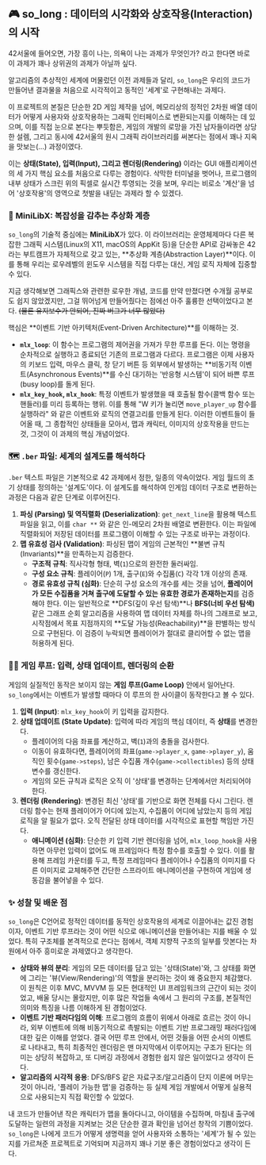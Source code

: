 ## 🎮 so_long : 데이터의 시각화와 상호작용(Interaction)의 시작

42서울에 들어오면, 가장 흥이 나는, 의욕이 나는 과제가 무엇인가? 라고 한다면 바로 이 과제가 꽤나 상위권의 과제가 아닐까 싶다.

알고리즘의 추상적인 세계에 머물렀던 이전 과제들과 달리, `so_long`은 우리의 코드가 만들어낸 결과물을 처음으로 시각적이고 동적인 '세계'로 구현해내는 과제다. 

이 프로젝트의 본질은 단순한 2D 게임 제작을 넘어, 메모리상의 정적인 2차원 배열 데이터가 어떻게 사용자와 상호작용하는 그래픽 인터페이스로 변환되는지를 이해하는 데 있으며, 이를 직접 눈으로 본다는 뿌듯함은, 게임의 개발의 로망을 가진 남자들이라면 상당한 설렘, 그리고 동시에 42서울의 원시 그래픽 라이브러리를 써본다는 점에서 꽤나 지옥을 맛보는(...) 과정이였다.

이는 **상태(State), 입력(Input), 그리고 렌더링(Rendering)** 이라는 GUI 애플리케이션의 세 가지 핵심 요소를 처음으로 다루는 경험이다. 삭막한 터미널을 벗어나, 프로그램의 내부 상태가 스크린 위의 픽셀로 실시간 투영되는 것을 보며, 우리는 비로소 '계산'을 넘어 '상호작용'의 영역으로 첫발을 내딛는 과제라 할 수 있겠다.

### 🎨 MiniLibX: 복잡성을 감추는 추상화 계층

`so_long`의 기술적 중심에는 **MiniLibX**가 있다. 이 라이브러리는 운영체제마다 다른 복잡한 그래픽 시스템(Linux의 X11, macOS의 AppKit 등)을 단순한 API로 감싸놓은 42라는 부트캠프가 자체적으로 갖고 있는, **추상화 계층(Abstraction Layer)**이다. 이를 통해 우리는 로우레벨의 윈도우 시스템을 직접 다루는 대신, 게임 로직 자체에 집중할 수 있다.

지금 생각해보면 그래픽스와 관련한 로우한 개념, 코드를 만약 만졌다면 수개월 공부로도 쉽지 않았겠지만, 그걸 뛰어넘게 만들어줬다는 점에선 아주 훌륭한 선택이었다고 본다. ~~(물론 유지보수가 안되어, 진짜 버그가 너무 많았다)~~

핵심은 **이벤트 기반 아키텍처(Event-Driven Architecture)**를 이해하는 것.

* **`mlx_loop`**: 이 함수는 프로그램의 제어권을 가져가 무한 루프를 돈다. 이는 명령을 순차적으로 실행하고 종료되던 기존의 프로그램과 다르다. 프로그램은 이제 사용자의 키보드 입력, 마우스 클릭, 창 닫기 버튼 등 외부에서 발생하는 **비동기적 이벤트(Asynchronous Events)**를 수신 대기하는 '반응형 시스템'이 되어 바쁜 루프(busy loop)를 돌게 된다.
* **`mlx_key_hook`, `mlx_hook`**: 특정 이벤트가 발생했을 때 호출될 함수(콜백 함수 또는 핸들러)를 미리 등록하는 행위. 이를 통해 "W 키가 눌리면 `move_player_up` 함수를 실행하라" 와 같은 이벤트와 로직의 연결고리를 만들게 된다. 이러한 이벤트들이 들어올 때, 그 종합적인 상태들을 모아서, 맵과 캐릭터, 이미지의 상호작용을 만드는 것, 그것이 이 과제의 핵심 개념이었다.

### 🗺️ `.ber` 파일: 세계의 설계도를 해석하다

`.ber` 텍스트 파일은 기본적으로 42 과제에서 정한, 일종의 약속이었다. 게임 월드의 초기 상태를 정의하는 '설계도'이다. 이 설계도를 해석하여 인게임 데이터 구조로 변환하는 과정은 다음과 같은 단계로 이루어진다.

1.  **파싱 (Parsing) 및 역직렬화 (Deserialization)**: `get_next_line`을 활용해 텍스트 파일을 읽고, 이를 `char **` 와 같은 인-메모리 2차원 배열로 변환한다. 이는 파일에 직렬화되어 저장된 데이터를 프로그램이 이해할 수 있는 구조로 바꾸는 과정이다.
2.  **맵 유효성 검사 (Validation)**: 파싱된 맵이 게임의 근본적인 **불변 규칙(Invariants)**을 만족하는지 검증한다.
    * **구조적 규칙**: 직사각형 형태, 벽(`1`)으로의 완전한 둘러싸임.
    * **구성 요소 규칙**: 플레이어(`P`) 1개, 출구(`E`)와 수집품(`C`) 각각 1개 이상의 존재.
    * **경로 유효성 규칙 (심화)**: 단순히 구성 요소의 개수를 세는 것을 넘어, **플레이어가 모든 수집품을 거쳐 출구에 도달할 수 있는 유효한 경로가 존재하는지**를 검증해야 한다. 이는 일반적으로 **DFS(깊이 우선 탐색)**나 **BFS(너비 우선 탐색)** 같은 그래프 순회 알고리즘을 사용하여 맵 데이터 자체를 하나의 그래프로 보고, 시작점에서 목표 지점까지의 **도달 가능성(Reachability)**을 판별하는 방식으로 구현된다. 이 검증이 누락되면 플레이어가 절대로 클리어할 수 없는 맵을 허용하게 된다.

### 🏃‍♂️ 게임 루프: 입력, 상태 업데이트, 렌더링의 순환

게임의 실질적인 동작은 보이지 않는 **게임 루프(Game Loop)** 안에서 일어난다. `so_long`에서는 이벤트가 발생할 때마다 이 루프의 한 사이클이 동작한다고 볼 수 있다.

1.  **입력 (Input)**: `mlx_key_hook`이 키 입력을 감지한다.
2.  **상태 업데이트 (State Update)**: 입력에 따라 게임의 핵심 데이터, 즉 **상태**를 변경한다.
    * 플레이어의 다음 좌표를 계산하고, 벽(`1`)과의 충돌을 검사한다.
    * 이동이 유효하다면, 플레이어의 좌표(`game->player_x`, `game->player_y`), 움직인 횟수(`game->steps`), 남은 수집품 개수(`game->collectibles`) 등의 상태 변수를 갱신한다.
    * 게임의 모든 규칙과 로직은 오직 이 '상태'를 변경하는 단계에서만 처리되어야 한다.
3.  **렌더링 (Rendering)**: 변경된 최신 '상태'를 기반으로 화면 전체를 다시 그린다. 렌더링 함수는 현재 플레이어가 어디에 있는지, 수집품이 어디에 남았는지 등의 게임 로직을 알 필요가 없다. 오직 전달된 상태 데이터를 시각적으로 표현할 책임만 가진다.
    * **애니메이션 (심화)**: 단순한 키 입력 기반 렌더링을 넘어, `mlx_loop_hook`을 사용하면 아무런 입력이 없어도 매 프레임마다 특정 함수를 호출할 수 있다. 이를 활용해 프레임 카운터를 두고, 특정 프레임마다 플레이어나 수집품의 이미지를 다른 이미지로 교체해주면 간단한 스프라이트 애니메이션을 구현하여 게임에 생동감을 불어넣을 수 있다.

### ✨ 성찰 및 배운 점

`so_long`은 C언어로 정적인 데이터를 동적인 상호작용의 세계로 이끌어내는 값진 경험이자, 이벤트 기반 루프라는 것이 어떤 식으로 애니메이션을 만들어내는 지를 배울 수 있었다. 특히 구조체를 본격적으로 쓴다는 점에서, 객체 지향적 구조의 일부를 맛본다는 차원에서 아주 흥미로운 과제였다고 생각한다. 

* **상태와 뷰의 분리**: 게임의 모든 데이터를 담고 있는 '상태(State)'와, 그 상태를 화면에 그리는 '뷰(View/Rendering)'의 역할을 분리하는 것이 왜 중요한지 체감했다. 이 원칙은 이후 MVC, MVVM 등 모든 현대적인 UI 프레임워크의 근간이 되는 것이었고, 배울 당시는 몰랐지만, 이후 많은 작업들 속에서 그 원리의 구조를, 본질적인 의미와 특징을 나름 이해하게 된 경험이었다.
* **이벤트 기반 패러다임의 이해**: 프로그램의 흐름이 위에서 아래로 흐르는 것이 아니라, 외부 이벤트에 의해 비동기적으로 촉발되는 이벤트 기반 프로그래밍 패러다임에 대한 깊은 이해를 얻었다. 결국 어떤 루프 안에서, 어떤 것들을 어떤 순서의 이벤트로 나타내고, 특히 최종적인 렌더링은 맨 마지막에서 이루어지는 구조가 된다는 의미는 상당히 복잡하고, 또 디버깅 과정에서 경험한 쉽지 않은 일이었다고 생각이 든다.
* **알고리즘의 시각적 응용**: DFS/BFS 같은 자료구조/알고리즘이 단지 이론에 머무는 것이 아니라, '플레이 가능한 맵'을 검증하는 등 실제 게임 개발에서 어떻게 실용적으로 사용되는지 직접 확인할 수 있었다.

내 코드가 만들어낸 작은 캐릭터가 맵을 돌아다니고, 아이템을 수집하며, 마침내 출구에 도달하는 일련의 과정을 지켜보는 것은 단순한 결과 확인을 넘어선 창작의 기쁨이었다. `so_long`은 나에게 코드가 어떻게 생명력을 얻어 사용자와 소통하는 '세계'가 될 수 있는지를 가르쳐준 프로젝트로 기억되며 지금까지 꽤나 기분 좋은 경험이었다고 생각이 든다.